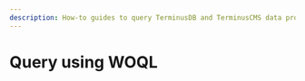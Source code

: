 ```yaml
---
description: How-to guides to query TerminusDB and TerminusCMS data products using WOQL
---
```


# Query using WOQL

